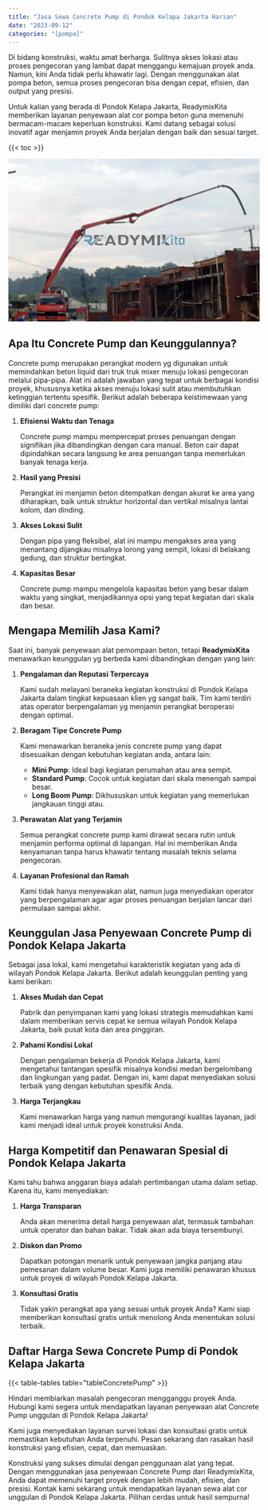 ```yaml
---
title: "Jasa Sewa Concrete Pump di Pondok Kelapa Jakarta Harian"
date: "2023-09-12"
categories: "[pompa]"
---
```


Di bidang konstruksi, waktu amat berharga. Sulitnya akses lokasi atau proses pengecoran yang lambat dapat menggangu kemajuan proyek anda. Namun, kini Anda tidak perlu khawatir lagi. Dengan menggunakan alat pompa beton, semua proses pengecoran bisa dengan cepat, efisien, dan output yang presisi.

Untuk kalian yang berada di Pondok Kelapa Jakarta, ReadymixKita memberikan layanan penyewaan alat cor pompa beton guna memenuhi bermacam-macam keperluan konstruksi. Kami datang sebagai solusi inovatif agar menjamin proyek Anda berjalan dengan baik dan sesuai target.

{{< toc >}}

![Jasa Sewa Concrete Pump di Pondok Kelapa Jakarta Harian](/images/pompa/sewa-pompa-04.jpg)

## Apa Itu Concrete Pump dan Keunggulannya?

Concrete pump merupakan perangkat modern yg digunakan untuk memindahkan beton liquid dari truk truk mixer menuju lokasi pengecoran melalui pipa-pipa. Alat ini adalah jawaban yang tepat untuk berbagai kondisi proyek, khususnya ketika akses menuju lokasi sulit atau membutuhkan ketinggian tertentu spesifik. Berikut adalah beberapa keistimewaan yang dimiliki dari concrete pump:

1. **Efisiensi Waktu dan Tenaga**

   Concrete pump mampu mempercepat proses penuangan dengan signifikan jika dibandingkan dengan cara manual. Beton cair dapat dipindahkan secara langsung ke area penuangan tanpa memerlukan banyak tenaga kerja.

2. **Hasil yang Presisi**

   Perangkat ini menjamin beton ditempatkan dengan akurat ke area yang diharapkan, baik untuk struktur horizontal dan vertikal misalnya lantai kolom, dan dinding.

3. **Akses Lokasi Sulit**

   Dengan pipa yang fleksibel, alat ini mampu mengakses area yang menantang dijangkau misalnya lorong yang sempit, lokasi di belakang gedung, dan struktur bertingkat.

4. **Kapasitas Besar**

   Concrete pump mampu mengelola kapasitas beton yang besar dalam waktu yang singkat, menjadikannya opsi yang tepat kegiatan dari skala dan besar.

## Mengapa Memilih Jasa Kami?

Saat ini, banyak penyewaan alat pemompaan beton, tetapi **ReadymixKita** menawarkan keunggulan yg berbeda kami dibandingkan dengan yang lain:

1. **Pengalaman dan Reputasi Terpercaya**

   Kami sudah melayani beraneka kegiatan konstruksi di Pondok Kelapa Jakarta dalam tingkat kepuasaan klien yg sangat baik. Tim kami terdiri atas operator berpengalaman yg menjamin perangkat beroperasi dengan optimal.

2. **Beragam Tipe Concrete Pump**

   Kami menawarkan beraneka jenis concrete pump yang dapat disesuaikan dengan kebutuhan kegiatan anda, antara lain:
   - **Mini Pump**: Ideal bagi kegiatan perumahan atau area sempit.
   - **Standard Pump**: Cocok untuk kegiatan dari skala menengah sampai besar.
   - **Long Boom Pump**: Dikhususkan untuk kegiatan yang memerlukan jangkauan tinggi atau.

3. **Perawatan Alat yang Terjamin**

   Semua perangkat concrete pump kami dirawat secara rutin untuk menjamin performa optimal di lapangan. Hal ini memberikan Anda kenyamanan tanpa harus khawatir tentang masalah teknis selama pengecoran.

4. **Layanan Profesional dan Ramah**

   Kami tidak hanya menyewakan alat, namun juga menyediakan operator yang berpengalaman agar agar proses penuangan berjalan lancar dari permulaan sampai akhir.

## Keunggulan Jasa Penyewaan Concrete Pump di Pondok Kelapa Jakarta

Sebagai jasa lokal, kami mengetahui karakteristik kegiatan yang ada di wilayah Pondok Kelapa Jakarta. Berikut adalah keunggulan penting yang kami berikan:

1. **Akses Mudah dan Cepat**

   Pabrik dan penyimpanan kami yang lokasi strategis memudahkan kami dalam memberikan servis cepat ke semua wilayah Pondok Kelapa Jakarta, baik pusat kota dan area pinggiran.

2. **Pahami Kondisi Lokal**

   Dengan pengalaman bekerja di Pondok Kelapa Jakarta, kami mengetahui tantangan spesifik misalnya kondisi medan bergelombang dan lingkungan yang padat. Dengan ini, kami dapat menyediakan solusi terbaik yang dengan kebutuhan spesifik Anda.

3. **Harga Terjangkau**

   Kami menawarkan harga yang namun mengurangi kualitas layanan, jadi kami menjadi ideal untuk proyek konstruksi Anda.

## Harga Kompetitif dan Penawaran Spesial di Pondok Kelapa Jakarta

Kami tahu bahwa anggaran biaya adalah pertimbangan utama dalam setiap. Karena itu, kami menyediakan:

1. **Harga Transparan**

   Anda akan menerima detail harga penyewaan alat, termasuk tambahan untuk operator dan bahan bakar. Tidak akan ada biaya tersembunyi.

2. **Diskon dan Promo**

   Dapatkan potongan menarik untuk penyewaan jangka panjang atau pemesanan dalam volume besar. Kami juga memiliki penawaran khusus untuk proyek di wilayah Pondok Kelapa Jakarta.

3. **Konsultasi Gratis**

   Tidak yakin perangkat apa yang sesuai untuk proyek Anda? Kami siap memberikan konsultasi gratis untuk menolong Anda menentukan solusi terbaik.

## Daftar Harga Sewa Concrete Pump di Pondok Kelapa Jakarta

{{< table-tables table="tableConcretePump" >}}

Hindari membiarkan masalah pengecoran mengganggu proyek Anda. Hubungi kami segera untuk mendapatkan layanan penyewaan alat Concrete Pump unggulan di Pondok Kelapa Jakarta!

Kami juga menyediakan layanan survei lokasi dan konsultasi gratis untuk memastikan kebutuhan Anda terpenuhi. Pesan sekarang dan rasakan hasil konstruksi yang efisien, cepat, dan memuaskan.

Konstruksi yang sukses dimulai dengan penggunaan alat yang tepat. Dengan menggunakan jasa penyewaan Concrete Pump dari ReadymixKita, Anda dapat memenuhi target proyek dengan lebih mudah, efisien, dan presisi. Kontak kami sekarang untuk mendapatkan layanan sewa alat cor unggulan di Pondok Kelapa Jakarta. Pilihan cerdas untuk hasil sempurna!